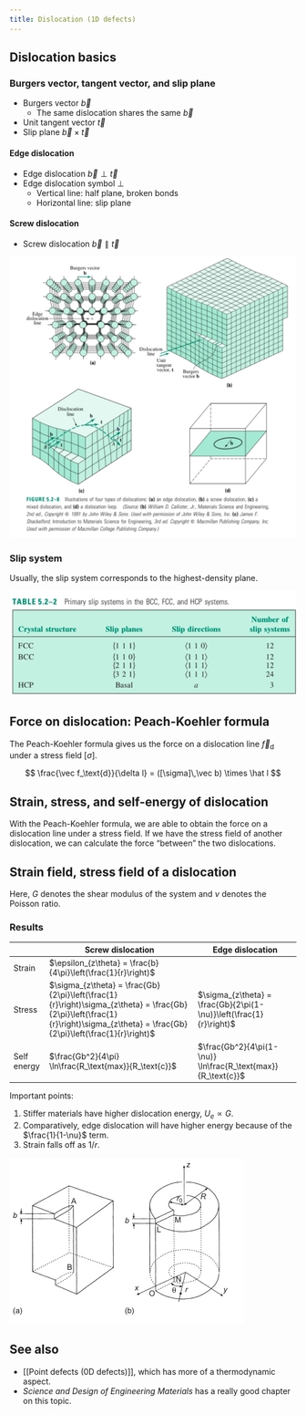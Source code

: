 ```yaml
---
title: Dislocation (1D defects)
---
```


## Dislocation basics

### Burgers vector, tangent vector, and slip plane

- Burgers vector $\vec b$
  - The same dislocation shares the same $\vec b$
- Unit tangent vector $\vec t$
- Slip plane $\vec b \times \vec t$

#### Edge dislocation

- Edge dislocation $\vec b \perp \vec t$
- Edge dislocation symbol $\perp$
  - Vertical line: half plane, broken bonds
  - Horizontal line: slip plane

#### Screw dislocation

- Screw dislocation $\vec b \parallel \vec t$


![Different types of dislocation. via *Science and Design of Engineering Materials* (p.157)](p1.png)

### Slip system

Usually, the slip system corresponds to the highest-density plane.

![Slip planes for different crystal systems. via *Science and Design of Engineering Materials* (p.162)](p2.png)

## Force on dislocation: Peach-Koehler formula

The Peach-Koehler formula gives us the force on a dislocation line $\vec f_\text{d}$ under a stress field $[\sigma]$.

$$
\frac{\vec f_\text{d}}{\delta l} = ([\sigma]\,\vec b) \times \hat l
$$

## Strain, stress, and self-energy of dislocation

With the Peach-Koehler formula, we are able to obtain the force on a dislocation line under a stress field. If we have the stress field of another dislocation, we can calculate the force “between” the two dislocations.

## Strain field, stress field of a dislocation

Here, $G$ denotes the shear modulus of the system and $\nu$ denotes the Poisson ratio.

###  Results

|             | Screw dislocation                                            | Edge dislocation                                             |
| ----------- | ------------------------------------------------------------ | ------------------------------------------------------------ |
| Strain      | $\epsilon_{z\theta} = \frac{b}{4\pi}\left(\frac{1}{r}\right)$ |                                                              |
| Stress      | $\sigma_{z\theta} = \frac{Gb}{2\pi}\left(\frac{1}{r}\right)\sigma_{z\theta} = \frac{Gb}{2\pi}\left(\frac{1}{r}\right)\sigma_{z\theta} = \frac{Gb}{2\pi}\left(\frac{1}{r}\right)$ | $\sigma_{z\theta} = \frac{Gb}{2\pi(1-\nu)}\left(\frac{1}{r}\right)$ |
| Self energy | $\frac{Gb^2}{4\pi} \ln\frac{R_\text{max}}{R_\text{c}}$       | $\frac{Gb^2}{4\pi(1-\nu)} \ln\frac{R_\text{max}}{R_\text{c}}$ |

Important points:

1. Stiffer materials have higher dislocation energy, $U_e \propto G$.
2. Comparatively, edge dislocation will have higher energy because of the $\frac{1}{1-\nu}$ term.
3. Strain falls off as $1/r$.

![Elastic energy of a screw dislocation (via Bailey)](p3.jpeg)

## See also

- [[Point defects (0D defects)]], which has more of a thermodynamic aspect.
- *Science and Design of Engineering Materials* has a really good chapter on this topic.
